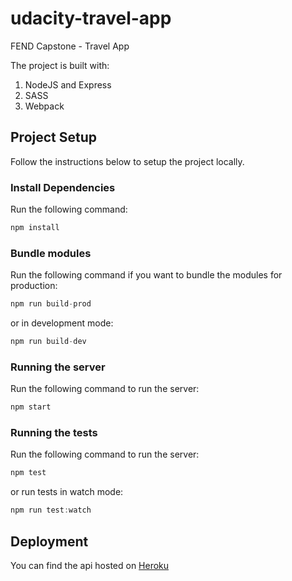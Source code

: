 # udacity-travel-app

FEND Capstone - Travel App

The project is built with:

1. NodeJS and Express
2. SASS
3. Webpack

## Project Setup

Follow the instructions below to setup the project locally.

### Install Dependencies

Run the following command:

```js
npm install
```

### Bundle modules

Run the following command if you want to bundle the modules for production:

```js
npm run build-prod
```

or in development mode:

```js
npm run build-dev
```

### Running the server

Run the following command to run the server:

```js
npm start
```

### Running the tests

Run the following command to run the server:

```js
npm test
```

or run tests in watch mode:

```js
npm run test:watch
```

## Deployment

You can find the api hosted on [Heroku]()

